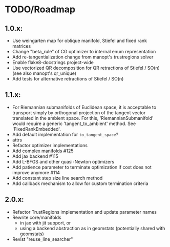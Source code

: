 # TODO/Roadmap

## 1.0.x:
  - Use weingarten map for oblique manifold, Stiefel and fixed rank matrices
  - Change "beta_rule" of CG optimizer to internal enum representation
  - Add re-tangentialization change from manopt's trustregions solver
  - Enable flake8-docstrings project-wide
  - Use vectorized QR decomposition for QR retractions of Stiefel / SO(n) (see
    also manopt's qr_unique)
  - Add tests for alternative retractions of Stiefel / SO(n)

## 1.1.x:
  - For Riemannian submanifolds of Euclidean space, it is acceptable to
    transport simply by orthogonal projection of the tangent vector translated
    in the ambient space. For this, 'RiemannianSubmanifold' would require a
    generic 'tangent_to_ambient' method. See 'FixedRankEmbedded'.
  - Add default implementation for `to_tangent_space`?
  - attrs
  - Refactor optimizer implementations
  - Add complex manifolds #125
  - Add jax backend #115
  - Add L-BFGS and other quasi-Newton optimizers
  - Add patience parameter to terminate optimization if cost does not improve
    anymore #114
  - Add constant step size line search method
  - Add callback mechanism to allow for custom termination criteria

## 2.0.x:
  - Refactor TrustRegions implementation and update parameter names
  - Rewrite core/manifolds
    * in jax with jit support, or
    * using a backend abstraction as in geomstats (potentially shared with
      geomstats)
  - Revist "reuse_line_searcher"
